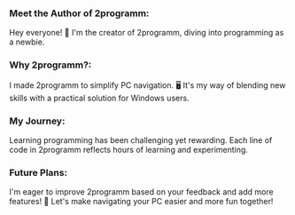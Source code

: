 ### Meet the Author of 2programm:

  Hey everyone! 👋 I'm the creator of 2programm, diving into programming as a newbie.

### Why 2programm?:

  I made 2programm to simplify PC navigation. 🖥️ It's my way of blending new skills with a practical solution for Windows users.

### My Journey:

  Learning programming has been challenging yet rewarding. Each line of code in 2programm reflects hours of learning and experimenting.

### Future Plans:

  I'm eager to improve 2programm based on your feedback and add more features! 🚀 Let's make navigating your PC easier and more fun together!

